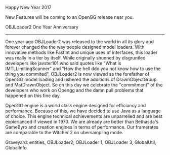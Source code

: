  
Happy New Year 2017

New Features will be coming to an OpenGG release near you.

 OBJLoader2 One Year Anniversary
___________________________________________________________________________
One year ago OBJLoader2 was released to the world in all its glory and forever changed the 
the way people designed model loaders. With innovative methods like FastInt and unique uses of 
interfaces, this loader was really in a tier by itself. While originally shunned by disgruntled 
developers like javster101 who said quotes like "What  is IMTLLimitingScanner" and "How the
hell ddo you not know how to use the thing you commited", OBJLoader2 is now viewed as the forefather 
of OpenGG model loading and ushered the additions of DrawnObjectGroup and MatDrawnObject. So on this
day we celebrate the "commitment" of the developers who work on Opengg and the damn pull problems that
happened on this fine day.

OpenGG engine is a world class engine designed for efficiancy and performance.
Because of this, we have decided to use Java as a language of choice. This engine 
technical achievements are unparrelled and are best expierianced if viewed in 1970.
We are already are better than Bethasda's GameByro and creation engines in terms of 
performance. Our framerates are comparable to the Witcher 2 on ubersampling mode.

Graveyard: entities, OBJLoader2, OBJLoader 1, OBJLoader 3, GlobalUtil, GlobalInfo
